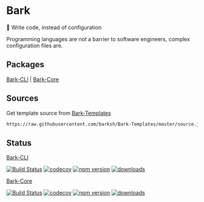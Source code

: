 # Bark

:space_invader: Write code, instead of configuration

Programming languages are not a barrier to software engineers, complex configuration files are.

## Packages

[Bark-CLI](https://github.com/barksh/Bark-CLI)
|
[Bark-Core](https://github.com/barksh/Core)

## Sources

Get template source from [Bark-Templates](https://github.com/barksh/Bark-Templates)

```sh
https://raw.githubusercontent.com/barksh/Bark-Templates/master/source.json
```

## Status

[Bark-CLI](https://github.com/barksh/Bark-CLI)

[![Build Status](https://travis-ci.com/barksh/Bark-CLI.svg?branch=master)](https://travis-ci.com/barksh/Bark-CLI)
[![codecov](https://codecov.io/gh/barksh/Bark-CLI/branch/master/graph/badge.svg)](https://codecov.io/gh/barksh/Bark-CLI)
[![npm version](https://badge.fury.io/js/%40barksh%2Fbark-cli.svg)](https://www.npmjs.com/package/@barksh/bark-cli)
[![downloads](https://img.shields.io/npm/dm/@barksh/bark-cli.svg)](https://www.npmjs.com/package/@barksh/bark-cli)

[Bark-Core](https://github.com/barksh/Core)

[![Build Status](https://travis-ci.com/barksh/Core.svg?branch=master)](https://travis-ci.com/barksh/Core)
[![codecov](https://codecov.io/gh/barksh/Core/branch/master/graph/badge.svg)](https://codecov.io/gh/barksh/Core)
[![npm version](https://badge.fury.io/js/%40barksh%2Fcore.svg)](https://www.npmjs.com/package/@barksh/core)
[![downloads](https://img.shields.io/npm/dm/@barksh/core.svg)](https://www.npmjs.com/package/@barksh/core)
